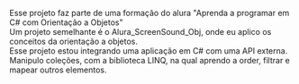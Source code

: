 Esse projeto faz parte de uma formação do alura "Aprenda a programar em C# com Orientação a Objetos"<br>
Um projeto semelhante é o Alura_ScreenSound_Obj, onde eu aplico os conceitos da orientação a objetos.<br>
Esse projeto estou integrando uma aplicação em C# com uma API externa. Manipulo coleções, com a biblioteca LINQ, na qual aprendo a order, filtrar e mapear outros elementos.
